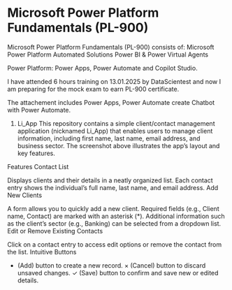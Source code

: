 # Microsoft Power Platform Fundamentals (PL-900)
Microsoft Power Platform Fundamentals (PL-900) consists of:
Microsoft Power Platform
Automated Solutions
Power BI & Power Virtual Agents

Power Platform: Power Apps, Power Automate and Copilot Studio.

I have attended 6 hours training on 13.01.2025 by DataScientest and now I am preparing for the mock exam to earn PL-900 certificate.

The attachement includes Power Apps, Power Automate create Chatbot with Power Automate.

1. Li_App
This repository contains a simple client/contact management application (nicknamed Li_App) that enables users to manage client information, including first name, last name, email address, and business sector. The screenshot above illustrates the app’s layout and key features.

Features
Contact List

Displays clients and their details in a neatly organized list.
Each contact entry shows the individual’s full name, last name, and email address.
Add New Clients

A form allows you to quickly add a new client.
Required fields (e.g., Client name, Contact) are marked with an asterisk (*).
Additional information such as the client’s sector (e.g., Banking) can be selected from a dropdown list.
Edit or Remove Existing Contacts

Click on a contact entry to access edit options or remove the contact from the list.
Intuitive Buttons

+ (Add) button to create a new record.
× (Cancel) button to discard unsaved changes.
✓ (Save) button to confirm and save new or edited details.
